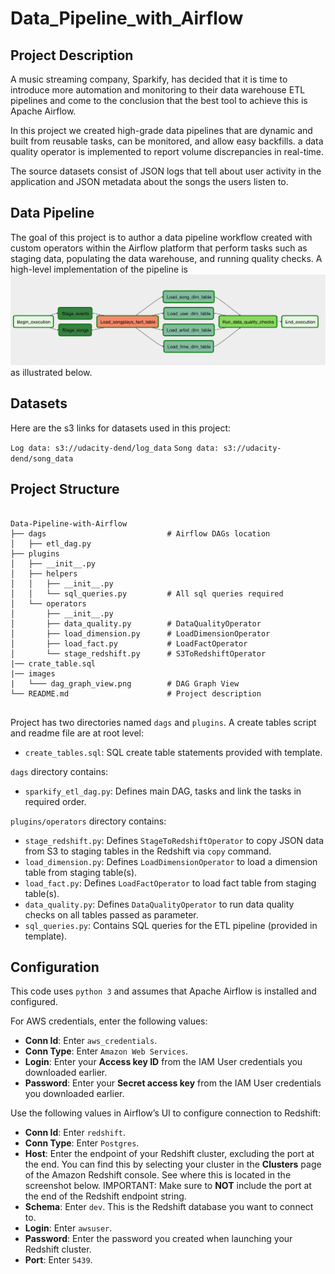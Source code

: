 # Data_Pipeline_with_Airflow

## Project Description

A music streaming company, Sparkify, has decided that it is time to introduce more automation and monitoring to their data warehouse ETL pipelines and come to the conclusion that the best tool to achieve this is Apache Airflow.


In this project we created high-grade data pipelines that are dynamic and built from reusable tasks, can be monitored, and allow easy backfills. a data quality operator is implemented to report volume discrepancies in real-time.

The source datasets consist of JSON logs that tell about user activity in the application and JSON metadata about the songs the users listen to.

## Data Pipeline

The goal of this project is to author a data pipeline workflow created with custom operators within the Airflow platform that perform tasks such as staging data, populating the data warehouse, and running quality checks. A high-level implementation of the pipeline is
![ERD image](images/dag_graph_view.png) as illustrated below.

## Datasets
Here are the s3 links for datasets used in this project:

`Log data: s3://udacity-dend/log_data`
`Song data: s3://udacity-dend/song_data`

## Project Structure
```
    
Data-Pipeline-with-Airflow    
├── dags                           # Airflow DAGs location
│   ├── etl_dag.py
├── plugins
│   ├── __init__.py
│   ├── helpers
│   │   ├── __init__.py
│   │   └── sql_queries.py         # All sql queries required
│   └── operators
│       ├── __init__.py
│       ├── data_quality.py        # DataQualityOperator
│       ├── load_dimension.py      # LoadDimensionOperator
│       ├── load_fact.py           # LoadFactOperator
│       └── stage_redshift.py      # S3ToRedshiftOperator
|── crate_table.sql
|── images
|   └─── dag_graph_view.png        # DAG Graph View
└── README.md                      # Project description
    
```


Project has two directories named `dags` and `plugins`. A create tables script and readme file are at root level:
- `create_tables.sql`: SQL create table statements provided with template.

`dags` directory contains:
- `sparkify_etl_dag.py`: Defines main DAG, tasks and link the tasks in required order.

`plugins/operators` directory contains:
- `stage_redshift.py`: Defines `StageToRedshiftOperator` to copy JSON data from S3 to staging tables in the Redshift via `copy` command.
- `load_dimension.py`: Defines `LoadDimensionOperator` to load a dimension table from staging table(s).
- `load_fact.py`: Defines `LoadFactOperator` to load fact table from staging table(s).
- `data_quality.py`: Defines `DataQualityOperator` to run data quality checks on all tables passed as parameter.
- `sql_queries.py`: Contains SQL queries for the ETL pipeline (provided in template).

## Configuration

This code uses `python 3` and assumes that Apache Airflow is installed and configured.

For AWS credentials, enter the following values:
<ul>
<li><strong>Conn Id</strong>: Enter  <code>aws_credentials</code>.</li>
<li><strong>Conn Type</strong>: Enter  <code>Amazon Web Services</code>.</li>
<li><strong>Login</strong>: Enter your  <strong>Access key ID</strong>  from the IAM User credentials you downloaded earlier.</li>
<li><strong>Password</strong>: Enter your  <strong>Secret access key</strong>  from the IAM User credentials you downloaded earlier.</li>
</ul>

Use the following values in Airflow’s UI to configure connection to Redshift:
<ul>
<li><strong>Conn Id</strong>: Enter  <code>redshift</code>.</li>
<li><strong>Conn Type</strong>: Enter  <code>Postgres</code>.</li>
<li><strong>Host</strong>: Enter the endpoint of your Redshift cluster, excluding the port at the end. You can find this by selecting your cluster in the  <strong>Clusters</strong>  page of the Amazon Redshift console. See where this is located in the screenshot below. IMPORTANT: Make sure to  <strong>NOT</strong>  include the port at the end of the Redshift endpoint string.</li>
<li><strong>Schema</strong>: Enter  <code>dev</code>. This is the Redshift database you want to connect to.</li>
<li><strong>Login</strong>: Enter  <code>awsuser</code>.</li>
<li><strong>Password</strong>: Enter the password you created when launching your Redshift cluster.</li>
<li><strong>Port</strong>: Enter  <code>5439</code>.</li>


